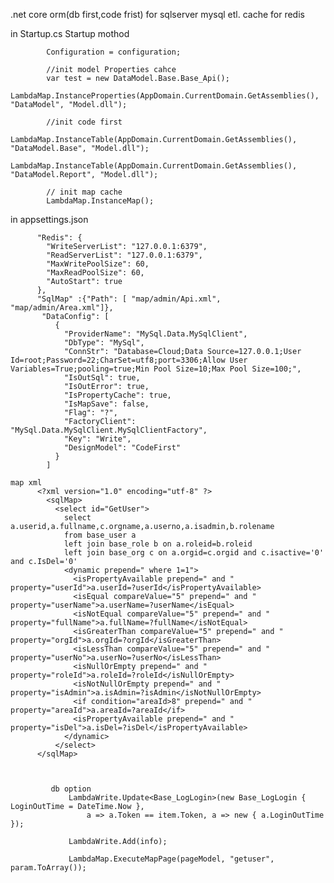 
.net core orm(db first,code frist) for sqlserver mysql etl. cache for redis

in Startup.cs Startup mothod

            Configuration = configuration;

            //init model Properties cahce
            var test = new DataModel.Base.Base_Api();
            LambdaMap.InstanceProperties(AppDomain.CurrentDomain.GetAssemblies(), "DataModel", "Model.dll");

            //init code first
            LambdaMap.InstanceTable(AppDomain.CurrentDomain.GetAssemblies(), "DataModel.Base", "Model.dll");
            LambdaMap.InstanceTable(AppDomain.CurrentDomain.GetAssemblies(), "DataModel.Report", "Model.dll");

            // init map cache
            LambdaMap.InstanceMap();
       
in appsettings.json 

          "Redis": { 
            "WriteServerList": "127.0.0.1:6379",
            "ReadServerList": "127.0.0.1:6379",
            "MaxWritePoolSize": 60,
            "MaxReadPoolSize": 60,
            "AutoStart": true
          },
          "SqlMap" :{"Path": [ "map/admin/Api.xml", "map/admin/Area.xml"]},          
           "DataConfig": [
              {
                "ProviderName": "MySql.Data.MySqlClient",
                "DbType": "MySql",
                "ConnStr": "Database=Cloud;Data Source=127.0.0.1;User Id=root;Password=22;CharSet=utf8;port=3306;Allow User Variables=True;pooling=true;Min Pool Size=10;Max Pool Size=100;",
                "IsOutSql": true,
                "IsOutError": true,
                "IsPropertyCache": true,
                "IsMapSave": false,
                "Flag": "?",
                "FactoryClient": "MySql.Data.MySqlClient.MySqlClientFactory",
                "Key": "Write",
                "DesignModel": "CodeFirst"
              }
            ]
      
    map xml
          <?xml version="1.0" encoding="utf-8" ?>
            <sqlMap>
              <select id="GetUser">
                select a.userid,a.fullname,c.orgname,a.userno,a.isadmin,b.rolename
                from base_user a
                left join base_role b on a.roleid=b.roleid
                left join base_org c on a.orgid=c.orgid and c.isactive='0' and c.IsDel='0'
                <dynamic prepend=" where 1=1">
                  <isPropertyAvailable prepend=" and " property="userId">a.userId=?userId</isPropertyAvailable>
                  <isEqual compareValue="5" prepend=" and " property="userName">a.userName=?userName</isEqual>
                  <isNotEqual compareValue="5" prepend=" and " property="fullName">a.fullName=?fullName</isNotEqual>
                  <isGreaterThan compareValue="5" prepend=" and " property="orgId">a.orgId=?orgId</isGreaterThan>
                  <isLessThan compareValue="5" prepend=" and " property="userNo">a.userNo=?userNo</isLessThan>
                  <isNullOrEmpty prepend=" and " property="roleId">a.roleId=?roleId</isNullOrEmpty>
                  <isNotNullOrEmpty prepend=" and " property="isAdmin">a.isAdmin=?isAdmin</isNotNullOrEmpty>
                  <if condition="areaId>8" prepend=" and " property="areaId">a.areaId=?areaId</if>
                  <isPropertyAvailable prepend=" and " property="isDel">a.isDel=?isDel</isPropertyAvailable>
                </dynamic>
              </select>
          </sqlMap>
  
  
  
             db option
                 LambdaWrite.Update<Base_LogLogin>(new Base_LogLogin { LoginOutTime = DateTime.Now }, 
                     a => a.Token == item.Token, a => new { a.LoginOutTime });
                     
                 LambdaWrite.Add(info);
                 
                 LambdaMap.ExecuteMapPage(pageModel, "getuser", param.ToArray());




  
